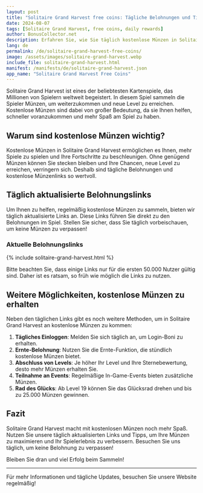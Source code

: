 ```yaml
---
layout: post
title: "Solitaire Grand Harvest free coins: Tägliche Belohnungen und Tipps"
date: 2024-08-07
tags: [Solitaire Grand Harvest, free coins, daily rewards]
author: BonusCollector.net
description: Erfahren Sie, wie Sie täglich kostenlose Münzen in Solitaire Grand Harvest erhalten können, und nutzen Sie unsere aktualisierten Links für maximale Belohnungen.
lang: de
permalink: /de/solitaire-grand-harvest-free-coins/
image: /assets/images/solitaire-grand-harvest.webp
include_file: solitaire-grand-harvest.html
manifest: /manifests/de/solitaire-grand-harvest.json
app_name: "Solitaire Grand Harvest Free Coins"
---
```


Solitaire Grand Harvest ist eines der beliebtesten Kartenspiele, das Millionen von Spielern weltweit begeistert. In diesem Spiel sammeln die Spieler Münzen, um weiterzukommen und neue Level zu erreichen. Kostenlose Münzen sind dabei von großer Bedeutung, da sie Ihnen helfen, schneller voranzukommen und mehr Spaß am Spiel zu haben.

## Warum sind kostenlose Münzen wichtig?

Kostenlose Münzen in Solitaire Grand Harvest ermöglichen es Ihnen, mehr Spiele zu spielen und Ihre Fortschritte zu beschleunigen. Ohne genügend Münzen können Sie stecken bleiben und Ihre Chancen, neue Level zu erreichen, verringern sich. Deshalb sind tägliche Belohnungen und kostenlose Münzenlinks so wertvoll.

## Täglich aktualisierte Belohnungslinks

Um Ihnen zu helfen, regelmäßig kostenlose Münzen zu sammeln, bieten wir täglich aktualisierte Links an. Diese Links führen Sie direkt zu den Belohnungen im Spiel. Stellen Sie sicher, dass Sie täglich vorbeischauen, um keine Münzen zu verpassen!

### Aktuelle Belohnungslinks

{% include solitaire-grand-harvest.html %}

Bitte beachten Sie, dass einige Links nur für die ersten 50.000 Nutzer gültig sind. Daher ist es ratsam, so früh wie möglich die Links zu nutzen.

## Weitere Möglichkeiten, kostenlose Münzen zu erhalten

Neben den täglichen Links gibt es noch weitere Methoden, um in Solitaire Grand Harvest an kostenlose Münzen zu kommen:

1. **Tägliches Einloggen**: Melden Sie sich täglich an, um Login-Boni zu erhalten.
2. **Ernte-Belohnung**: Nutzen Sie die Ernte-Funktion, die stündlich kostenlose Münzen bietet.
3. **Abschluss von Levels**: Je höher Ihr Level und Ihre Sternebewertung, desto mehr Münzen erhalten Sie.
4. **Teilnahme an Events**: Regelmäßige In-Game-Events bieten zusätzliche Münzen.
5. **Rad des Glücks**: Ab Level 19 können Sie das Glücksrad drehen und bis zu 25.000 Münzen gewinnen.

## Fazit

Solitaire Grand Harvest macht mit kostenlosen Münzen noch mehr Spaß. Nutzen Sie unsere täglich aktualisierten Links und Tipps, um Ihre Münzen zu maximieren und Ihr Spielerlebnis zu verbessern. Besuchen Sie uns täglich, um keine Belohnung zu verpassen!

Bleiben Sie dran und viel Erfolg beim Sammeln!

---

Für mehr Informationen und tägliche Updates, besuchen Sie unsere Website regelmäßig!